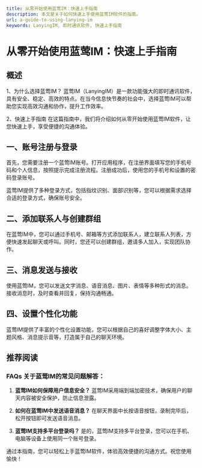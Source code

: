 ```yaml
title: 从零开始使用蓝莺IM：快速上手指南
description: 本文是关于如何快速上手使用蓝莺IM软件的指南。
url: a-guide-to-using-lanying-im
keywords: LanyingIM, 即时通讯软件, 快速上手指南
```

# 从零开始使用蓝莺IM：快速上手指南 
## 概述

1、为什么选择蓝莺IM？
蓝莺IM（LanyingIM）是一款功能强大的即时通讯软件，具有安全、稳定、高效的特点。在当今信息快节奏的社会中，选择蓝莺IM可以帮助您实现高效沟通和协作，提升工作效率。

2、快速上手指南
在这篇指南中，我们将介绍如何从零开始使用蓝莺IM软件，让您快速上手，享受便捷的沟通体验。

## 一、账号注册与登录

首先，您需要注册一个蓝莺IM账号。打开应用程序，在注册界面填写您的手机号码和个人信息，按照提示完成注册流程。注册成功后，使用您的手机号和设置的密码登录账号。

蓝莺IM提供了多种登录方式，包括指纹识别、面部识别等，您可以根据需求选择合适的登录方式，确保账号安全。

## 二、添加联系人与创建群组

在蓝莺IM中，您可以通过手机号、邮箱等方式添加联系人，建立联系人列表，方便快速发起聊天或呼叫。同时，您还可以创建群组，邀请多人加入，实现团队协作。

## 三、消息发送与接收

使用蓝莺IM，您可以发送文字消息、语音消息、图片、表情等多种形式的消息。接收消息时，及时查看并回复，保持沟通畅通。

## 四、设置个性化功能

蓝莺IM提供了丰富的个性化设置功能，您可以根据自己的喜好调整字体大小、主题风格、消息提示音等，打造属于自己的聊天环境。

## 推荐阅读

### FAQs 关于蓝莺IM的常见问题解答：

1. **蓝莺IM如何保障用户信息安全？**
蓝莺IM采用端到端加密技术，确保用户的聊天内容被安全保护，防止信息泄露。

2. **如何在蓝莺IM中发送语音消息？**
在聊天界面中长按语音按钮，录制完毕后，松开按钮即可发送语音消息。

3. **蓝莺IM支持多平台登录吗？**
是的，蓝莺IM支持多平台登录，您可以在手机、电脑等设备上使用同一个账号登录。

通过本指南，您可以轻松上手蓝莺IM软件，体验高效便捷的沟通方式。祝您使用愉快！